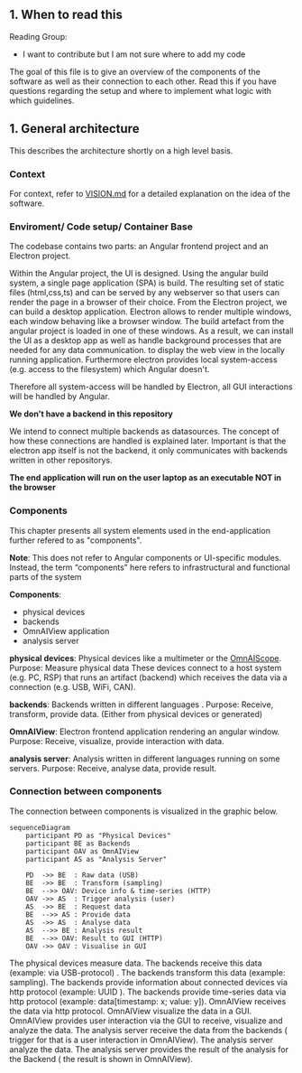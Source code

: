 
## 1. When to read this

Reading Group: 
- I want to contribute but I am not sure where to add my code 

The goal of this file is to give an overview of the components of the software as well as their connection to each other. 
Read this if you have questions regarding the setup and where to implement what logic with which guidelines. 

## 1. General architecture 

This describes the architecture shortly on a high level basis. 

### Context 

For context, refer to [VISION.md](/VISION.md) for a detailed explanation on the idea of the software.

### Enviroment/ Code setup/ Container Base

The codebase contains two  parts: an Angular frontend project and an Electron project. 

Within the Angular project, the UI is designed. Using the angular build system, a single page application (SPA) is build. The resulting set of static files (html,css,ts) and can be served by any webserver so that users can render the page in a browser of their choice. 
From the Electron project, we can build a desktop application. Electron allows to render multiple windows, each window behaving like a browser window. The build artefact from the angular project is loaded in one of these windows. As a result, we can install the UI as a desktop app as well as handle background processes that are needed for any data communication.
to display the web view in the locally running application. 
Furthermore electron provides local system-access (e.g. access to the filesystem) which Angular doesn't. 

Therefore all system-access will be handled by Electron, all GUI interactions will be handled by Angular. 

**We don't have a backend in this repository** 

We intend to connect multiple backends as datasources. The concept of how these connections are handled is explained later. 
Important is that the electron app itself is not the backend, it only communicates with backends written in other repositorys. 

**The end application will run on the user laptop as an executable NOT in the browser** 

### Components 

This chapter presents all system elements used in the end-application further refered to as "components". 

**Note**: This does not refer to Angular components or UI-specific modules. Instead, the term “components” here refers to infrastructural and functional parts of the system

**Components**:

- physical devices 
- backends 
- OmnAIView application
- analysis server 

**physical devices**: Physical devices like a multimeter or the [OmnAIScope](https://omnaiscope.auto-intern.de/). Purpose: Measure physical data
These devices connect to a host system (e.g. PC, RSP) that runs an artifact (backend) which receives the data via a connection (e.g. USB, WiFi, CAN).

**backends**: Backends written in different languages . Purpose: Receive, transform, provide data. (Either from physical devices or generated)

**OmnAIView**: Electron frontend application rendering an angular window. Purpose: Receive, visualize, provide interaction with data. 

**analysis server**: Analysis written in different languages running on some servers. Purpose: Receive, analyse data, provide result. 

### Connection between components 

The connection between components is visualized in the graphic below. 

```mermaid
sequenceDiagram
    participant PD as "Physical Devices"
    participant BE as Backends
    participant OAV as OmnAIView
    participant AS as "Analysis Server"

    PD  ->> BE  : Raw data (USB)
    BE  ->> BE  : Transform (sampling)
    BE  -->> OAV: Device info & time-series (HTTP)
    OAV ->> AS  : Trigger analysis (user)
    AS  ->> BE  : Request data
    BE  -->> AS : Provide data
    AS  ->> AS  : Analyse data
    AS  -->> BE : Analysis result
    BE  -->> OAV: Result to GUI (HTTP)
    OAV ->> OAV : Visualise in GUI
```

The physical devices measure data. 
The backends receive this data (example: via USB-protocol) . 
The backends transform this data (example: sampling). 
The backends provide information about connected devices via http protocol (example: UUID ). 
The backends provide time-series data via http protocol (example: data[timestamp: x; value: y]). 
OmnAIView receives the data via http protocol. 
OmnAIView visualize the data in a GUI. 
OmnAIView provides user interaction via the GUI to receive, visualize and analyze the data. 
The analysis server receive the data from the backends ( trigger for that is a user interaction in OmnAIView). 
The analysis server analyze the data. 
The analysis server provides the result of the analysis for the Backend ( the result is shown in OmnAIView). 








